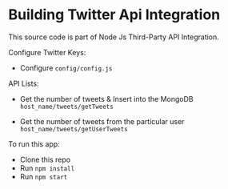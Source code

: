 # Building Twitter Api Integration

This source code is part of Node Js Third-Party API Integration.

Configure Twitter Keys:

- Configure `config/config.js`

API Lists:

- Get the number of tweets & Insert into the MongoDB `host_name/tweets/getTweets`

- Get the number of tweets from the particular user `host_name/tweets/getUserTweets`

To run this app:

- Clone this repo
- Run `npm install`
- Run `npm start`
